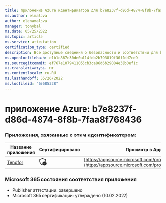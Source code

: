 ```yaml
---
title: приложение Azure идентификатора для b7e8237f-d86d-4874-8f8b-7faa8f768436
ms.author: elmalova
author: elenamalova
manager: tonybal
ms.date: 05/25/2022
ms.topic: article
ms.service: attestation
certification_type: certified
description: Все доступные сведения о безопасности и соответствии для b7e8237f-d86d-4874-8f8b-7faa8f768436.
ms.openlocfilehash: e1b1c867e30de0a714fdb2b793819f30f1dd7cd9
ms.sourcegitcommit: ef767e1079411056cb3ca86d6b29084e31b0ef1c
ms.translationtype: MT
ms.contentlocale: ru-RU
ms.lasthandoff: 05/26/2022
ms.locfileid: "65685328"
---
```

# <a name="azure-app-id-b7e8237f-d86d-4874-8f8b-7faa8f768436"></a>приложение Azure: b7e8237f-d86d-4874-8f8b-7faa8f768436


### <a name="apps-associated-with-this-id"></a>Приложения, связанные с этим идентификатором:
| **Название приложения** | **Сертифицировано** | **Просмотр в AppSource** |
|--------------|---------------|-----------------------|
| [Tendfor](../forward/WA200002996.md) | <img alt="Certified application badge" src="../media/certified-badge.png" height="25" width="25" /> | [https://appsource.microsoft.com/product/office/WA200002996](https://appsource.microsoft.com/product/office/WA200002996) |

### <a name="microsoft-365-app-compliance-status"></a>Microsoft 365 состояния соответствия приложения
- Publisher аттестации: завершено
- Microsoft 365 сертификации: утверждено (10.02.2022)

